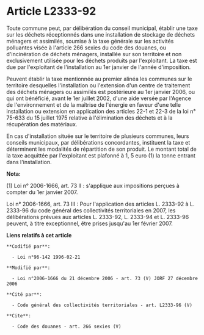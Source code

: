# Article L2333-92

Toute commune peut, par délibération du conseil municipal, établir une taxe sur les déchets réceptionnés dans une
installation de stockage de déchets ménagers et assimilés, soumise à la taxe générale sur les activités polluantes visée à
l'article 266 sexies du code des douanes, ou d'incinération de déchets ménagers, installée sur son territoire et non
exclusivement utilisée pour les déchets produits par l'exploitant. La taxe est due par l'exploitant de l'installation au 1er
janvier de l'année d'imposition. 

Peuvent établir la taxe mentionnée au premier alinéa les communes sur le territoire desquelles l'installation ou l'extension
d'un centre de traitement des déchets ménagers ou assimilés est postérieure au 1er janvier 2006, ou qui ont bénéficié, avant
le 1er juillet 2002, d'une aide versée par l'Agence de l'environnement et de la maîtrise de l'énergie en faveur d'une telle
installation ou extension en application des articles 22-1 et 22-3 de la loi n° 75-633 du 15 juillet 1975 relative à
l'élimination des déchets et à la récupération des matériaux. 

En cas d'installation située sur le territoire de plusieurs communes, leurs conseils municipaux, par délibérations
concordantes, instituent la taxe et déterminent les modalités de répartition de son produit. Le montant total de la taxe
acquittée par l'exploitant est plafonné à 1, 5 euro (1) la tonne entrant dans l'installation.

**Nota:**

(1) Loi n° 2006-1666, art. 73 II : s'applique aux impositions perçues à compter du 1er janvier 2007.

Loi n° 2006-1666, art. 73 III : Pour l'application des articles L. 2333-92 à L. 2333-96 du code général des collectivités
territoriales en 2007, les délibérations prévues aux articles L. 2333-92, L. 2333-94 et L. 2333-96 peuvent, à titre
exceptionnel, être prises jusqu'au 1er février 2007.

**Liens relatifs à cet article**

	**Codifié par**:

	  - Loi n°96-142 1996-02-21

	**Modifié par**:

	  - Loi n°2006-1666 du 21 décembre 2006 - art. 73 (V) JORF 27 décembre 2006

	**Cité par**:

	  - Code général des collectivités territoriales - art. L2333-96 (V)

	**Cite**:

	  - Code des douanes - art. 266 sexies (V)
